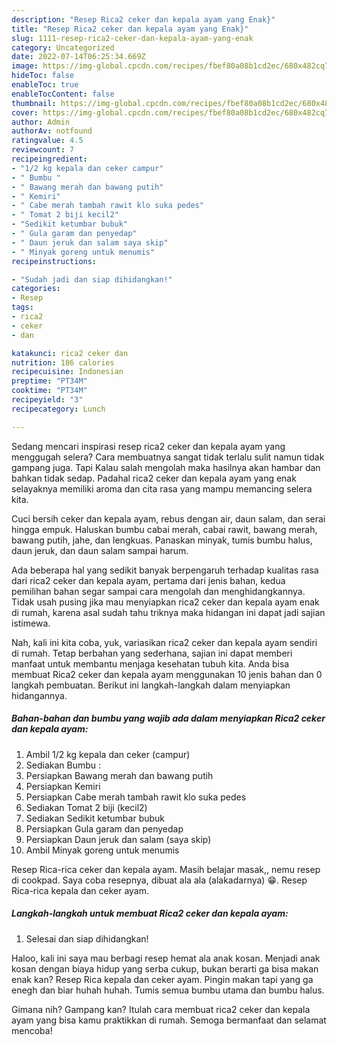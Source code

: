 ```yaml
---
description: "Resep Rica2 ceker dan kepala ayam yang Enak}"
title: "Resep Rica2 ceker dan kepala ayam yang Enak}"
slug: 1111-resep-rica2-ceker-dan-kepala-ayam-yang-enak
category: Uncategorized
date: 2022-07-14T06:25:34.669Z
image: https://img-global.cpcdn.com/recipes/fbef80a08b1cd2ec/680x482cq70/rica2-ceker-dan-kepala-ayam-foto-resep-utama.jpg
hideToc: false
enableToc: true
enableTocContent: false
thumbnail: https://img-global.cpcdn.com/recipes/fbef80a08b1cd2ec/680x482cq70/rica2-ceker-dan-kepala-ayam-foto-resep-utama.jpg
cover: https://img-global.cpcdn.com/recipes/fbef80a08b1cd2ec/680x482cq70/rica2-ceker-dan-kepala-ayam-foto-resep-utama.jpg
author: Admin
authorAv: notfound
ratingvalue: 4.5
reviewcount: 7
recipeingredient:
- "1/2 kg kepala dan ceker campur"
- " Bumbu "
- " Bawang merah dan bawang putih"
- " Kemiri"
- " Cabe merah tambah rawit klo suka pedes"
- " Tomat 2 biji kecil2"
- "Sedikit ketumbar bubuk"
- " Gula garam dan penyedap"
- " Daun jeruk dan salam saya skip"
- " Minyak goreng untuk menumis"
recipeinstructions:

- "Sudah jadi dan siap dihidangkan!"
categories:
- Resep
tags:
- rica2
- ceker
- dan

katakunci: rica2 ceker dan 
nutrition: 186 calories
recipecuisine: Indonesian
preptime: "PT34M"
cooktime: "PT34M"
recipeyield: "3"
recipecategory: Lunch

---
```



Sedang mencari inspirasi resep rica2 ceker dan kepala ayam yang menggugah selera? Cara membuatnya sangat tidak terlalu sulit namun tidak gampang juga. Tapi Kalau salah mengolah maka hasilnya akan hambar dan bahkan tidak sedap. Padahal rica2 ceker dan kepala ayam yang enak selayaknya memiliki aroma dan cita rasa yang mampu memancing selera kita.


Cuci bersih ceker dan kepala ayam, rebus dengan air, daun salam, dan serai hingga empuk. Haluskan bumbu cabai merah, cabai rawit, bawang merah, bawang putih, jahe, dan lengkuas. Panaskan minyak, tumis bumbu halus, daun jeruk, dan daun salam sampai harum.

Ada beberapa hal yang sedikit banyak berpengaruh terhadap kualitas rasa dari rica2 ceker dan kepala ayam, pertama dari jenis bahan, kedua pemilihan bahan segar sampai cara mengolah dan menghidangkannya. Tidak usah pusing jika mau menyiapkan rica2 ceker dan kepala ayam enak di rumah, karena asal sudah tahu triknya maka hidangan ini dapat jadi sajian istimewa.


Nah, kali ini kita coba, yuk, variasikan rica2 ceker dan kepala ayam sendiri di rumah. Tetap berbahan yang sederhana, sajian ini dapat memberi manfaat untuk membantu menjaga kesehatan tubuh kita. Anda bisa membuat Rica2 ceker dan kepala ayam menggunakan 10 jenis bahan dan 0 langkah pembuatan. Berikut ini langkah-langkah dalam menyiapkan hidangannya.

<!--inarticleads1-->

##### Bahan-bahan dan bumbu yang wajib ada dalam menyiapkan Rica2 ceker dan kepala ayam:

1. Ambil 1/2 kg kepala dan ceker (campur)
1. Sediakan  Bumbu :
1. Persiapkan  Bawang merah dan bawang putih
1. Persiapkan  Kemiri
1. Persiapkan  Cabe merah tambah rawit klo suka pedes
1. Sediakan  Tomat 2 biji (kecil2)
1. Sediakan Sedikit ketumbar bubuk
1. Persiapkan  Gula garam dan penyedap
1. Persiapkan  Daun jeruk dan salam (saya skip)
1. Ambil  Minyak goreng untuk menumis


Resep Rica-rica ceker dan kepala ayam. Masih belajar masak,, nemu resep di cookpad. Saya coba resepnya, dibuat ala ala (alakadarnya) 😁. Resep Rica-rica kepala dan ceker ayam. 

<!--inarticleads2-->

##### Langkah-langkah untuk membuat Rica2 ceker dan kepala ayam:


1. Selesai dan siap dihidangkan!

Haloo, kali ini saya mau berbagi resep hemat ala anak kosan. Menjadi anak kosan dengan biaya hidup yang serba cukup, bukan berarti ga bisa makan enak kan? Resep Rica kepala dan ceker ayam. Pingin makan tapi yang ga enegh dan biar huhah huhah. Tumis semua bumbu utama dan bumbu halus. 

Gimana nih? Gampang kan? Itulah cara membuat rica2 ceker dan kepala ayam yang bisa kamu praktikkan di rumah. Semoga bermanfaat dan selamat mencoba!
